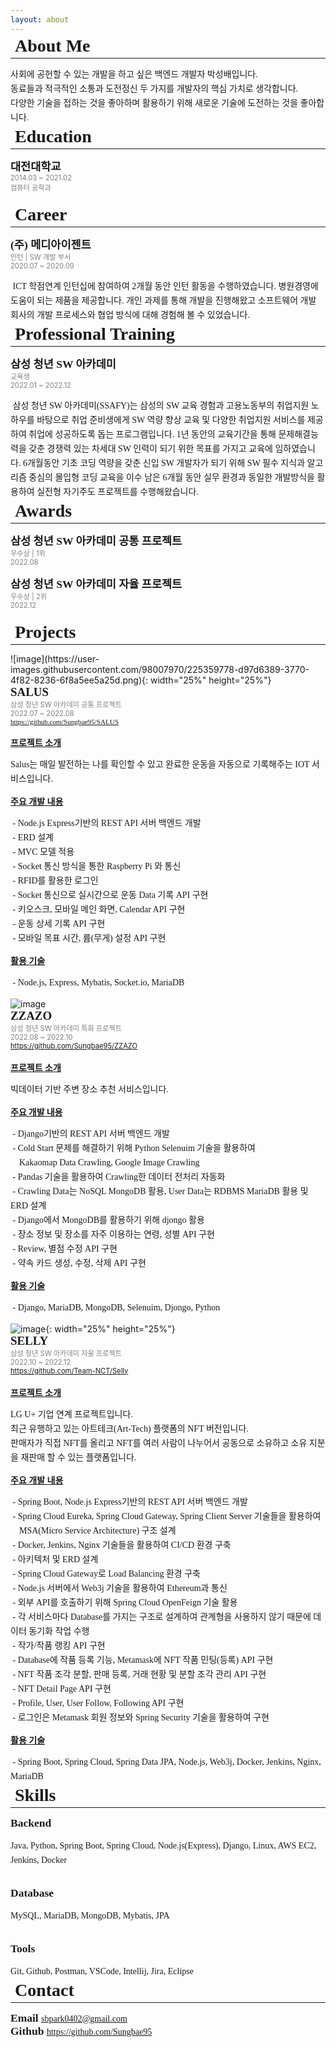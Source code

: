 ```yaml
---
layout: about 
---
```


<style>
@import url('https://cdn.rawgit.com/moonspam/NanumSquare/master/nanumsquare.css');
</style>

<span style="line-height:10px; font-size:200%; font-family: nanumsquare;  font-weight: 800;"> &nbsp;About Me </span>
<hr />
<p style="line-height:23px; font-family: nanumsquare;">
사회에 공헌할 수 있는 개발을 하고 싶은 백엔드 개발자 박성배입니다.<br/>
동료들과 적극적인 소통과 도전정신 두 가지를 개발자의 핵심 가치로 생각합니다.<br/>
다양한 기술을 접하는 것을 좋아하며 활용하기 위해 새로운 기술에 도전하는 것을 좋아합니다.<br/>
</p>


<span style="line-height:10px; font-size:200%; font-family: nanumsquare;  font-weight: 800;"> &nbsp;Education </span>
<hr />
<span style="font-size:125%; font-family: nanumsquare;  font-weight: 700;"> 대전대학교 </span> <br/>
<span style="font-size:80%; color:gray"> 2014.03 ~ 2021.02 <br/> 컴퓨터 공학과 </span>
<br/><br/>

<span style="line-height:10px; font-size:200%; font-family: nanumsquare;  font-weight: 800;"> &nbsp;Career </span>
<hr />
<span style="font-size:125%; font-family: nanumsquare;  font-weight: 700;"> <b>(주) 메디아이젠트</b> </span> <br/>
<span style="font-size:80%; color:gray"> 인턴 | SW 개발 부서 <br/> 2020.07 ~ 2020.09 </span>
<p style="line-height:23px; font-family: nanumsquare;">
  &nbsp;ICT 학점연계 인턴십에 참여하여 2개월 동안 인턴 활동을 수행하였습니다.
  병원경영에 도움이 되는 제품을 제공합니다. 
  개인 과제를 통해 개발을 진행해왔고 소프트웨어 개발 회사의 개발 프로세스와 협업 방식에 대해 경험해 볼 수 있었습니다.
</p>


<span style="line-height:10px; font-size:200%; font-family: nanumsquare;  font-weight: 800;"> &nbsp;Professional Training </span>
<hr />
<span style="font-size:125%; font-family: nanumsquare;  font-weight: 700;"> <b>삼성 청년 SW 아카데미</b> </span> <br/>
<span style="font-size:80%; color:gray"> 교육생 <br/> 2022.01 ~ 2022.12  </span>
<p style="line-height:23px; font-family: nanumsquare;">
  &nbsp;삼성 청년 SW 아카데미(SSAFY)는 삼성의 SW 교육 경험과 고용노동부의 취업지원 노하우를 바탕으로 
  취업 준비생에게 SW 역량 향상 교육 및 다양한 취업지원 서비스를 제공하여 취업에 성공하도록 돕는 프로그램입니다.
  1년 동안의 교육기간을 통해 문제해결능력을 갖춘 경쟁력 있는 차세대 SW 인력이 되기 위한 목표를 가지고 교육에 임하였습니다.
  6개월동안 기초 코딩 역량을 갖춘 신입 SW 개발자가 되기 위해 SW 필수 지식과 알고리즘 중심의 몰입형 코딩 교육을 이수
  남은 6개월 동안 실무 환경과 동일한 개발방식을 활용하여 실전형 자기주도 프로젝트를 수행해왔습니다.
</p>

<span style="line-height:10px; font-size:200%; font-family: nanumsquare;  font-weight: 800;"> &nbsp;Awards </span>
<hr />
<span style="font-size:125%; font-family: nanumsquare;  font-weight: 700;"> <b>삼성 청년 SW 아카데미 공통 프로젝트</b> </span> <br/>
<span style="font-size:80%; color:gray"> 우수상 | 1위 <br/> 2022.08  </span> <br/>


<span style="font-size:125%; font-family: nanumsquare;  font-weight: 700;"> <b>삼성 청년 SW 아카데미 자율 프로젝트</b> </span> <br/>
<span style="font-size:80%; color:gray"> 우수상 | 2위 <br/> 2022.12  </span>
<br/><br/>

<span style="line-height:10px; font-size:200%; font-family: nanumsquare;  font-weight: 800;"> &nbsp;Projects </span>
<hr />
![image](https://user-images.githubusercontent.com/98007970/225359778-d97d6389-3770-4f82-8236-6f8a5ee5a25d.png){: width="25%" height="25%"}<br/>
<span style="font-size:135%; font-family: nanumsquare;  font-weight: 700;"> <b> SALUS</b> </span> <br/>
<span style="font-size:80%; color:gray"> 삼성 청년 SW 아카데미 공통 프로젝트<br/> 2022.07 ~ 2022.08  <br/> 
<a href="https://github.com/Sungbae95/SALUS" target="_blank" rel="noopener noreferrer" style="font-family: nanumsquare;">https://github.com/Sungbae95/SALUS</a>
</span> <br/> <br/>
<span style="font-size:100%; font-family: nanumsquare;  font-weight: 800;"> <u>프로젝트 소개</u> </span> 
<p style="line-height:23px; font-family: nanumsquare;">
  Salus는 매일 발전하는 나를 확인할 수 있고 완료한 운동을 자동으로 기록해주는 IOT 서비스입니다.
</p>
<span style="font-size:100%; font-family: nanumsquare;  font-weight: 800;"> <u>주요 개발 내용</u> </span>
<p style="line-height:23px; font-family: nanumsquare;">
  &nbsp;- Node.js Express기반의 REST API 서버 백엔드 개발 <br/>
  &nbsp;- ERD 설계 <br/>
  &nbsp;- MVC 모델 적용 <br/>
  &nbsp;- Socket 통신 방식을 통한 Raspberry Pi 와 통신 <br/>
  &nbsp;- RFID를 활용한 로그인 <br/>
  &nbsp;- Socket 통신으로 실시간으로 운동 Data 기록 API 구현 <br/>
  &nbsp;- 키오스크, 모바일 메인 화면, Calendar API 구현<br/>
  &nbsp;- 운동 상세 기록 API 구현<br/>
  &nbsp;- 모바일 목표 시간, 륨(무게) 설정 API 구현<br/>
</p>
<span style="font-size:100%; font-family: nanumsquare;  font-weight: 800;"> <u>활용 기술</u> </span>
<p style="line-height:23px; font-family: nanumsquare;">
  &nbsp;- Node.js, Express, Mybatis, Socket.io, MariaDB <br/>
</p>

![image](https://user-images.githubusercontent.com/98007970/225359926-7029288f-3e74-4024-9407-3fc525729ab8.png) <br/>
<span style="font-size:135%; font-family: nanumsquare;  font-weight: 700;"> <b>ZZAZO</b> </span> <br/>
<span style="font-size:80%; color:gray"> 삼성 청년 SW 아카데미 특화 프로젝트<br/> 2022.08 ~ 2022.10 <br/> 
<a href="https://github.com/Sungbae95/ZZAZO" target="_blank" rel="noopener noreferrer" style="font-family: nanumsquare;">https://github.com/Sungbae95/ZZAZO</a>
</span> <br/> <br/>
<span style="font-size:100%; font-family: nanumsquare;  font-weight: 800;"> <u>프로젝트 소개</u> </span> 
<p style="line-height:23px; font-family: nanumsquare;">
  빅데이터 기반 주변 장소 추천 서비스입니다.
</p>
<span style="font-size:100%; font-weight: 800;"> <u>주요 개발 내용</u> </span> 
<p style="line-height:23px; font-family: nanumsquare;">
  &nbsp;- Django기반의 REST API 서버 백엔드 개발 <br/>
  &nbsp;- Cold Start 문제를 해결하기 위해 Python Selenuim 기술을 활용하여 <br/>
  &nbsp;&nbsp;&nbsp;&nbsp;Kakaomap Data Crawling, Google Image Crawling <br/>
  &nbsp;- Pandas 기술을 활용하여 Crawling한 데이터 전처리 자동화 <br/>
  &nbsp;- Crawling Data는 NoSQL MongoDB 활용, User Data는 RDBMS MariaDB 활용 및 ERD 설계<br/>
  &nbsp;- Django에서 MongoDB를 활용하기 위해 djongo 활용 <br/>
  &nbsp;- 장소 정보 및 장소를 자주 이용하는 연령, 성별 API 구현 <br/>
  &nbsp;- Review, 별점 수정 API 구현 <br/>
  &nbsp;- 약속 카드 생성, 수정, 삭제 API 구현 <br/>
</p>
<span style="font-size:100%; font-family: nanumsquare;  font-weight: 800;"> <u>활용 기술</u> </span> 
<p style="line-height:23px; font-family: nanumsquare;">
  &nbsp;- Django, MariaDB, MongoDB, Selenuim, Djongo, Python <br/>
</p>

![image](https://user-images.githubusercontent.com/98007970/225358755-3302bcb5-afb6-41bd-840f-a5405a347925.png){: width="25%" height="25%"} <br/>
<span style="font-size:135%; font-family: nanumsquare;  font-weight: 700;"> SELLY </span> <br/>
<span style="font-size:80%; color:gray"> 삼성 청년 SW 아카데미 자율 프로젝트<br/> 2022.10 ~ 2022.12 <br/>
<a href="https://github.com/Team-NCT/Selly" target="_blank" rel="noopener noreferrer" style="font-family: nanumsquare;">https://github.com/Team-NCT/Selly</a>
</span> <br/> <br/>
<span style="font-size:100%; font-family: nanumsquare;  font-weight: 800;"> <u>프로젝트 소개</u> </span>
<p style="line-height:23px; font-family: nanumsquare;">
  LG U+ 기업 연계 프로젝트입니다.<br/>최근 유행하고 있는 아트테크(Art-Tech) 플랫폼의 NFT 버전입니다.<br/>판매자가 직접 NFT를 올리고 NFT를 여러 사람이 나누어서 공동으로 소유하고 소유 지분을 재판매 할 수 있는 플랫폼입니다.
</p>
<span style="font-size:100%; font-family: nanumsquare;  font-weight: 800;"> <u>주요 개발 내용</u> </span>
<p style="line-height:23px; font-family: nanumsquare;">
  &nbsp;- Spring Boot, Node.js Express기반의 REST API 서버 백엔드 개발 <br/>
  &nbsp;- Spring Cloud Eureka, Spring Cloud Gateway, Spring Client Server 기술들을 활용하여<br/>
  &nbsp;&nbsp;&nbsp;&nbsp;MSA(Micro Service Architecture) 구조 설계<br/>
  &nbsp;- Docker, Jenkins, Nginx 기술들을 활용하여 CI/CD 환경 구축 <br/>
  &nbsp;- 아키텍처 및 ERD 설계<br/>
  &nbsp;- Spring Cloud Gateway로 Load Balancing 환경 구축 <br/>
  &nbsp;- Node.js 서버에서 Web3j 기술을 활용하여 Ethereum과 통신 <br/>
  &nbsp;- 외부 API를 호출하기 위해 Spring Cloud OpenFeign 기술 활용<br/>
  &nbsp;- 각 서비스마다 Database를 가지는 구조로 설계하여 관계형을 사용하지 않기 때문에 데이터 동기화 작업 수행 <br/>
  &nbsp;- 작가/작품 랭킹 API 구현 <br/>
  &nbsp;- Database에 작품 등록 기능, Metamask에 NFT 작품 민팅(등록) API 구현 <br/>
  &nbsp;- NFT 작품 조각 분할, 판매 등록, 거래 현황 및 분할 조각 관리 API 구현<br/>
  &nbsp;- NFT Detail Page API 구현 <br/>
  &nbsp;- Profile, User, User Follow, Following API 구현 <br/>
  &nbsp;- 로그인은 Metamask 회원 정보와 Spring Security 기술을 활용하여 구현 <br/>
</p>
<span style="font-size:100%;  font-family: nanumsquare;  font-weight: 800;"> <u>활용 기술</u> </span>
<p style="line-height:23px; font-family: nanumsquare;">
  &nbsp;- Spring Boot, Spring Cloud, Spring Data JPA, Node.js, Web3j, Docker, Jenkins, Nginx, MariaDB <br/>
</p>

<span style="line-height:10px; font-size:200%; font-family: nanumsquare;  font-weight: 800;"> &nbsp;Skills </span>
<hr />
<span style="font-size:125%; font-family: nanumsquare;  font-weight: 700;"> <b>Backend</b> </span> <br/>
<p style="line-height:23px; font-family: nanumsquare;">
Java, Python, Spring Boot, Spring Cloud, Node.js(Express), Django, Linux, AWS EC2, Jenkins, Docker
</p>
<br/>
<span style="font-size:125%; font-family: nanumsquare;  font-weight: 700;"> <b>Database</b> </span> <br/>
<p style="line-height:23px; font-family: nanumsquare;">
MySQL, MariaDB, MongoDB, Mybatis, JPA
</p>
<br/>
<span style="font-size:125%; font-family: nanumsquare;  font-weight: 700;"> <b>Tools</b> </span> <br/>
<p style="line-height:23px; font-family: nanumsquare;">
Git, Github, Postman, VSCode, Intellij, Jira, Eclipse
</p>

<span style="line-height:10px; font-size:200%; font-family: nanumsquare;  font-weight: 800;"> &nbsp;Contact </span>
<hr />
<span style="font-size:125%; font-family: nanumsquare;  font-weight: 700;"> <b>Email</b> </span> 
<a href="mailto:sbpark04029@gmail.com" target="_blank" rel="noopener noreferrer" style="font-family: nanumsquare;">sbpark0402@gmail.com</a> <br/>
<span style="font-size:125%; font-family: nanumsquare;  font-weight: 700;"> <b>Github</b> </span> 
<a href="https://github.com/Sungbae95" target="_blank" rel="noopener noreferrer" style="font-family: nanumsquare;">https://github.com/Sungbae95</a>


